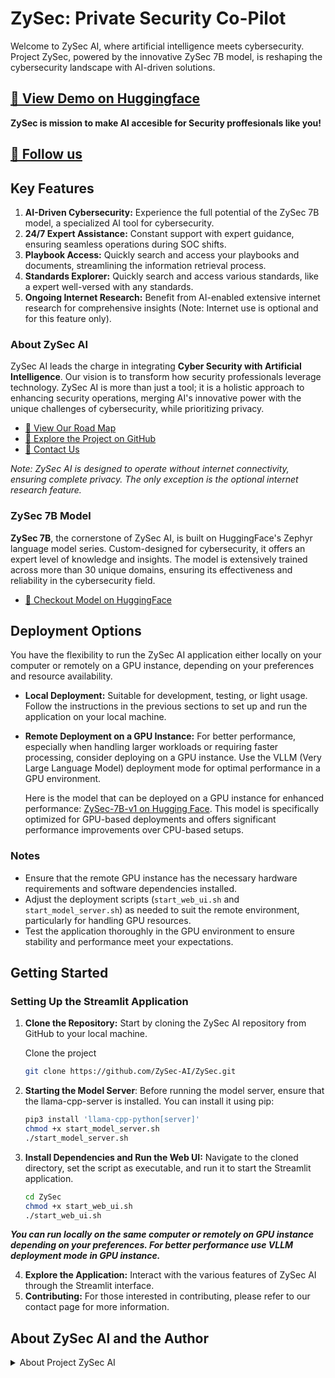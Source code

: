 # ZySec: Private Security Co-Pilot

Welcome to ZySec AI, where artificial intelligence meets cybersecurity. Project ZySec, powered by the innovative ZySec 7B model, is reshaping the cybersecurity landscape with AI-driven solutions.

## [🔗 View Demo on Huggingface](https://huggingface.co/spaces/ZySec-AI/ZySec)

**ZySec is mission to make AI accesible for Security proffesionals like you!** 

## [🔗 Follow us ](https://www.linkedin.com/company/zysec-ai/)

## Key Features

1. **AI-Driven Cybersecurity:** Experience the full potential of the ZySec 7B model, a specialized AI tool for cybersecurity.
2. **24/7 Expert Assistance:** Constant support with expert guidance, ensuring seamless operations during SOC shifts.
3. **Playbook Access:** Quickly search and access your playbooks and documents, streamlining the information retrieval process.
4. **Standards Explorer:** Quickly search and access various standards, like a expert well-versed with any standards.
5. **Ongoing Internet Research:** Benefit from AI-enabled extensive internet research for comprehensive insights (Note: Internet use is optional and for this feature only).

### About ZySec AI

ZySec AI leads the charge in integrating **Cyber Security with Artificial Intelligence**. Our vision is to transform how security professionals leverage technology. ZySec AI is more than just a tool; it is a holistic approach to enhancing security operations, merging AI's innovative power with the unique challenges of cybersecurity, while prioritizing privacy.

- [🔗 View Our Road Map](https://github.com/ZySec-AI/ZySec/blob/main/roadmap.md)
- [🔗 Explore the Project on GitHub](https://github.com/ZySec-AI/ZySec.git)
- [🔗 Contact Us](https://docs.google.com/forms/d/e/1FAIpQLSdkqIjQUoUOorsWXVzgQhJ-vbp1OpN1ZI0u3u8fK_o-UxII2w/viewform)

*Note: ZySec AI is designed to operate without internet connectivity, ensuring complete privacy. The only exception is the optional internet research feature.*

### ZySec 7B Model

**ZySec 7B**, the cornerstone of ZySec AI, is built on HuggingFace's Zephyr language model series. Custom-designed for cybersecurity, it offers an expert level of knowledge and insights. The model is extensively trained across more than 30 unique domains, ensuring its effectiveness and reliability in the cybersecurity field.

- [🔗 Checkout Model on HuggingFace](https://huggingface.co/aihub-app/ZySec-7B-v1)

## Deployment Options

You have the flexibility to run the ZySec AI application either locally on your computer or remotely on a GPU instance, depending on your preferences and resource availability.

- **Local Deployment:** Suitable for development, testing, or light usage. Follow the instructions in the previous sections to set up and run the application on your local machine.

- **Remote Deployment on a GPU Instance:** For better performance, especially when handling larger workloads or requiring faster processing, consider deploying on a GPU instance. Use the VLLM (Very Large Language Model) deployment mode for optimal performance in a GPU environment.

  Here is the model that can be deployed on a GPU instance for enhanced performance: [ZySec-7B-v1 on Hugging Face](https://huggingface.co/aihub-app/ZySec-7B-v1). This model is specifically optimized for GPU-based deployments and offers significant performance improvements over CPU-based setups.

### Notes

- Ensure that the remote GPU instance has the necessary hardware requirements and software dependencies installed.
- Adjust the deployment scripts (`start_web_ui.sh` and `start_model_server.sh`) as needed to suit the remote environment, particularly for handling GPU resources.
- Test the application thoroughly in the GPU environment to ensure stability and performance meet your expectations.


## Getting Started

### Setting Up the Streamlit Application

1. **Clone the Repository:** Start by cloning the ZySec AI repository from GitHub to your local machine.

   Clone the project

      ```bash
      git clone https://github.com/ZySec-AI/ZySec.git

2. **Starting the Model Server**: Before running the model server, ensure that the llama-cpp-server is installed. You can install it using pip:
      ```bash
      pip3 install 'llama-cpp-python[server]'
      chmod +x start_model_server.sh
      ./start_model_server.sh

3. **Install Dependencies and Run the Web UI:** Navigate to the cloned directory, set the script as executable, and run it to start the Streamlit application.

      ```bash
      cd ZySec
      chmod +x start_web_ui.sh
      ./start_web_ui.sh

***You can run locally on the same computer or remotely on GPU instance depending on your preferences. For better performance use VLLM deployment mode in GPU instance.***

4. **Explore the Application:** Interact with the various features of ZySec AI through the Streamlit interface.
5. **Contributing:** For those interested in contributing, please refer to our contact page for more information.

## About ZySec AI and the Author

<details>
<summary>About Project ZySec AI</summary>

## License

ZySec AI is released under the Apache License, Version 2.0 (Apache-2.0), a permissive open-source license. This license allows you to freely use, modify, distribute, and sell your own versions of this work, under the terms of the license.

[🔗 View the Apache License, Version 2.0](https://www.apache.org/licenses/LICENSE-2.0)

## Acknowledgements

Special thanks to the HuggingFace and LangChain communities for their inspiration and contributions to the field of AI. Their pioneering work continues to inspire projects like ZySec AI.

### About the Author - Venkatesh Siddi

**Venkatesh Siddi** is a notable expert in cybersecurity, integrating **Artificial Intelligence and Machine Learning** into complex security challenges. His expertise extends to big data, cloud security, and innovative technology design.

- [🔗 Connect with Venkatesh on LinkedIn](https://www.linkedin.com/in/venkycs/)

</details>
